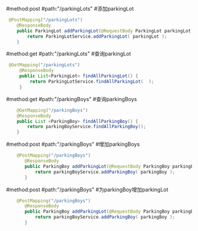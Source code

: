 #method:post
#path:"/parkingLots"
#添加parkingLot
```java
 @PostMapping("/parkingLots")
    @ResponseBody
    public ParkingLot addParkingLot(@RequestBody ParkingLot parkingLot) {
        return ParkingLotService.addParkingLot( parkingLot );
    }
```

#method:get
#path:"/parkingLots"
#查询parkingLot
```java
 @GetMapping("/parkingLots")
     @ResponseBody
     public List<ParkingLot> findAllParkingLot() {
         return ParkingLotService.findAllParkingLot(  );
     }
```

#method:get
#path:"/parkingBoys"
#查询parkingBoys
```java
    @GetMapping("/parkingBoys")
    @ResponseBody
    public List <ParkingBoy> findAllParkingBoy() {
        return parkingBoyService.findAllParkingBoy();
    }
```

#method:post
#path:"/parkingBoys"
#增加parkingBoys
```java
    @PostMapping("/parkingBoys")
       @ResponseBody
       public ParkingBoy addParkingLot(@RequestBody ParkingBoy parkingBoy) {
           return parkingBoyService.addParkingBoy( parkingBoy );
       }
```

#method:post
#path:"/parkingBoys"
#为parkingBoy增加parkingLot
```java
    @PostMapping("/parkingBoys")
       @ResponseBody
       public ParkingBoy addParkingLot(@RequestBody ParkingBoy parkingBoy) {
           return parkingBoyService.addParkingBoy( parkingBoy );
       }
```
